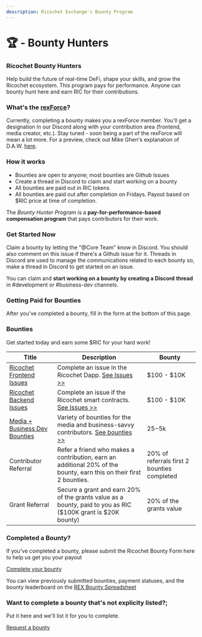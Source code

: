 ```yaml
---
description: Ricochet Exchange's Bounty Program
---
```


# 🏆 - Bounty Hunters

### Ricochet Bounty Hunters

Help build the future of real-time DeFi, shape your skills, and grow the Ricochet ecosystem. This program pays for performance. Anyone can bounty hunt here and earn RIC for their contributions.&#x20;

### What's the [**rexForce**](https://twitter.com/ricochetxchange/status/1484954247464509440?s=20\&t=oME9DsZuVeOmOQwvgFfGpQ)**?**

Currently, completing a bounty makes you a rexForce member. You'll get a designation in our Discord along with your contribution area (frontend, media creator, etc.). Stay tuned - soon being a part of the rexForce will mean a lot more. For a preview, check out Mike Ghen's explanation of D.A.W. [here](https://youtu.be/KH0roWMdZHg?t=39).

### How it works

* Bounties are open to anyone; most bounties are Github Issues
* Create a thread in Discord to claim and start working on a bounty
* All bounties are paid out in RIC tokens&#x20;
* All bounties are paid out after completion on Fridays. Payout based on $RIC price at time of completion.


The _Bounty Hunter Program_ is a **pay-for-performance-based** **compensation program** that pays contributors for their work.


### Get Started Now

Claim a bounty by letting the "@Core Team" know in Discord. You should also comment on this issue if there's a Github issue for it. Threads in Discord are used to manage the communications related to each bounty so, make a thread in Discord to get started on an issue.&#x20;

You can claim and **start working on a bounty by creating a Discord** **thread** in #development or #business-dev channels.

### Getting Paid for Bounties

After you've completed a bounty, fill in the form at the bottom of this page.

### Bounties

Get started today and earn some $RIC for your hard work!

| Title                                                                                                                                 | Description                                                                                                                                                                                | Bounty                                      |
| ------------------------------------------------------------------------------------------------------------------------------------- | ------------------------------------------------------------------------------------------------------------------------------------------------------------------------------------------ | ------------------------------------------- |
| [Ricochet Frontend Issues](https://github.com/Ricochet-Exchange/ricochet-frontend/issues)                                             | Complete an issue in the Ricochet Dapp. [See Issues >>](https://github.com/Ricochet-Exchange/ricochet-frontend/issues)                                                                     | $100 - $10K                                 |
| [Ricochet Backend Issues](https://github.com/Ricochet-Exchange/ricochet/issues)                                                       | Complete an issue if the Ricochet smart contracts. [See Issues >>](https://github.com/Ricochet-Exchange/ricochet/issues)                                                                   | $100 - $10K                                 |
| [Media + Business Dev Bounties](https://docs.google.com/spreadsheets/d/1f7RwLY4VQuDj-xyPlSnRzqZky6awq-25Nkez5goXMsM/edit?usp=sharing) | Variety of bounties for the media and business-savvy contributors. [See bounties >>](https://docs.google.com/spreadsheets/d/1f7RwLY4VQuDj-xyPlSnRzqZky6awq-25Nkez5goXMsM/edit?usp=sharing) | $25-$5k                                     |
| Contributor Referral                                                                                                                  | Refer a friend who makes a contribution, earn an additional 20% of the bounty, earn this on their first 2 bounties.                                                                        | 20% of referrals first 2 bounties completed |
| Grant Referral                                                                                                                        | Secure a grant and earn 20% of the grants value as a bounty, paid to you as RIC ($100K grant is $20K bounty)                                                                               | 20% of the grants value                     |

### Completed a Bounty?

If you've completed a bounty, please submit the Ricochet Bounty Form here to help us get you your payout

[Complete your bounty](https://forms.gle/WPXXmAzRsjUCmhR19)

You can view previously submitted bounties, payment statuses, and the bounty leaderboard on the [REX Bounty Spreadsheet](https://docs.google.com/spreadsheets/d/15iHW9WQ4kIf6ARsaqBzUjFjP7fYge8IOEqO\_aX--Tyw/edit?usp=sharing)

### Want to complete a bounty that's not explicity listed?;
Put it here and we'll list it for you to complete.

[Request a bounty](https://forms.gle/RBGVt9KmqPLr1CFn6)


